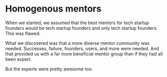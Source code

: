 # Homogenous mentors

When we started, we assumed that the best mentors for tech startup founders would be tech startup founders and only tech startup founders. This was flawed.

What we discovered was that a more diverse mentor community was needed. Successes, failure, founders, users, and more were needed. And that provided us with a far more beneficial mentor group than if they had all been expert.

But the experts were pretty awesome too.